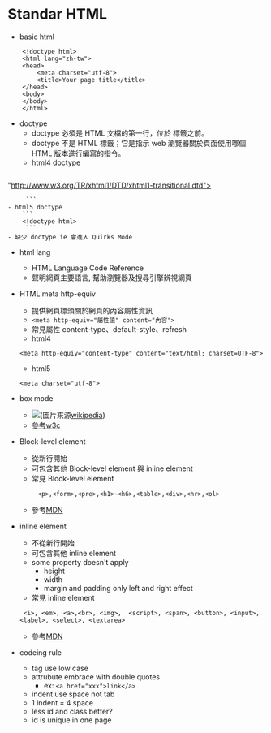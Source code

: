 
Standar HTML
==========================
* basic html
```
    <!doctype html>
    <html lang="zh-tw">
    <head>
        <meta charset="utf-8">
        <title>Your page title</title>
    </head>
    <body>
    </body>
    </html>
```
* doctype 
    - doctype 必須是 HTML 文檔的第一行，位於 <html> 標籤之前。
    - doctype 不是 HTML 標籤；它是指示 web 瀏覽器關於頁面使用哪個 HTML 版本進行編寫的指令。 
    - html4 doctype
        ```
    <!DOCTYPE html PUBLIC "-//W3C//DTD XHTML 1.0 Transitional//EN"
"http://www.w3.org/TR/xhtml1/DTD/xhtml1-transitional.dtd">

         ```
    - html5 doctype
        ```
        <!doctype html>
         ```
    - 缺少 doctype ie 會進入 Quirks Mode
* html lang
    - HTML Language Code Reference
    - 聲明網頁主要語言, 幫助瀏覽器及搜尋引擎辨視網頁

* HTML meta http-equiv
     - 提供網頁標頭關於網頁的內容屬性資訊
     - ```<meta http-equiv="屬性值" content="內容">```
     - 常見屬性  content-type、default-style、refresh
     - html4 
     ```
     <meta http-equiv="content-type" content="text/html; charset=UTF-8">
     ```
     - html5
     ```
     <meta charset="utf-8">
     ```
* box mode
    - <img src="http://upload.wikimedia.org/wikipedia/commons/thumb/6/64/W3C_and_Internet_Explorer_box_models.svg/299px-W3C_and_Internet_Explorer_box_models.svg.png">(圖片來源<a href="http://en.wikipedia.org/wiki/Internet_Explorer_box_model_bug">wikipedia</a>)
    - <a href="http://www.w3.org/TR/CSS2/box.html">參考w3c</a>
* Block-level element
    - 從新行開始
    - 可包含其他 Block-level element 與 inline element
    - 常見 Block-level element
        
    ```
         <p>,<form>,<pre>,<h1>~<h6>,<table>,<div>,<hr>,<ol>
    ```
    - 參考<a href="https://developer.mozilla.org/en-US/docs/Web/HTML/Block-level_elements">MDN</a>
* inline element 
    - 不從新行開始
    - 可包含其他 inline element
    - some  property doesn't apply
        - height
        - width
        - margin and padding only left and right effect
    - 常見 inline element
    ```
     <i>, <em>, <a>,<br>, <img>,  <script>, <span>, <button>, <input>, <label>, <select>, <textarea>
    ```
    - 參考<a href="https://developer.mozilla.org/en-US/docs/Web/HTML/Inline_elemente">MDN</a>

* codeing rule
    - tag use low case
    - attrubute embrace with double quotes
        - ex: ```<a href="xxx">link</a> ```     
    - indent use space not tab
    - 1 indent = 4 space
    - less id and class better?
    - id is unique in one page

